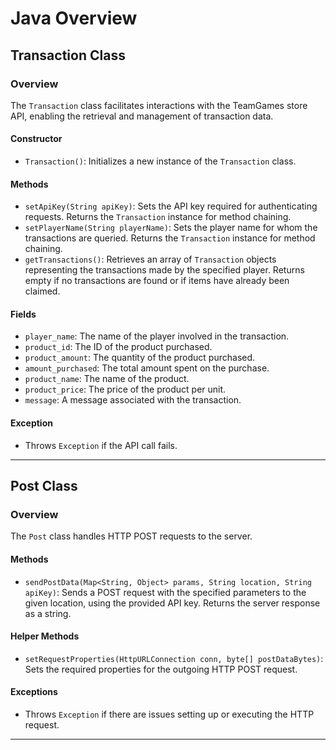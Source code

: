 # Java Overview

## Transaction Class

### Overview

The `Transaction` class facilitates interactions with the TeamGames store API, enabling the retrieval and management of transaction data.

#### Constructor

* `Transaction()`: Initializes a new instance of the `Transaction` class.

#### Methods

* `setApiKey(String apiKey)`: Sets the API key required for authenticating requests. Returns the `Transaction` instance for method chaining.
* `setPlayerName(String playerName)`: Sets the player name for whom the transactions are queried. Returns the `Transaction` instance for method chaining.
* `getTransactions()`: Retrieves an array of `Transaction` objects representing the transactions made by the specified player. Returns empty if no transactions are found or if items have already been claimed.

#### Fields

* `player_name`: The name of the player involved in the transaction.
* `product_id`: The ID of the product purchased.
* `product_amount`: The quantity of the product purchased.
* `amount_purchased`: The total amount spent on the purchase.
* `product_name`: The name of the product.
* `product_price`: The price of the product per unit.
* `message`: A message associated with the transaction.

#### Exception

* Throws `Exception` if the API call fails.

***

## Post Class

### Overview

The `Post` class handles HTTP POST requests to the server.

#### Methods

* `sendPostData(Map<String, Object> params, String location, String apiKey)`: Sends a POST request with the specified parameters to the given location, using the provided API key. Returns the server response as a string.

#### Helper Methods

* `setRequestProperties(HttpURLConnection conn, byte[] postDataBytes)`: Sets the required properties for the outgoing HTTP POST request.

#### Exceptions

* Throws `Exception` if there are issues setting up or executing the HTTP request.

***
